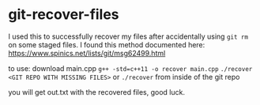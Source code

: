 # git-recover-files

I used this to successfully recover my files after accidentally using ```git rm``` on some staged files.
I found this method documented here: https://www.spinics.net/lists/git/msg62499.html

to use:
download main.cpp
```g++ -std=c++11 -o recover main.cpp```
```./recover <GIT REPO WITH MISSING FILES>``` or ```./recover``` from inside of the git repo

you will get out.txt with the recovered files, good luck.
